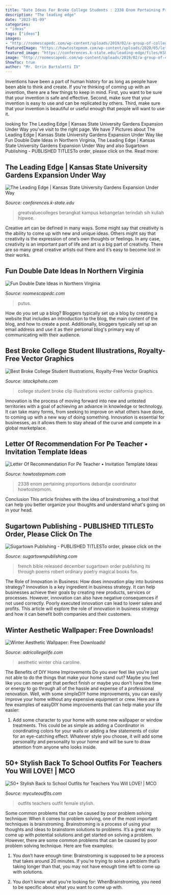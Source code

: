 ```yaml
---
title: "Date Ideas For Broke College Students : 2338 Enom Pertaining Proportions Debandje Coordinator Howtostepmom"
description: "The leading edge"
date: "2023-01-09"
categories:
- "ideas"
tags: ["ideas"]
images:
- "http://roomescapedc.com/wp-content/uploads/2019/02/a-group-of-college-students-at-a-restaurant-searching-for-double-date-ideas-in-Northern-Virginia.jpg"
featuredImage: "https://howtostepmom.com/wp-content/uploads/2020/05/letter-of-recommendation-for-physical-education-teacher-enom-throughout-size-1700-x-2338.jpeg"
featured_image: "https://conferences.k-state.edu/leading-edge/files/KSU-Gardens-Photo2.jpg"
image: "http://roomescapedc.com/wp-content/uploads/2019/02/a-group-of-college-students-at-a-restaurant-searching-for-double-date-ideas-in-Northern-Virginia.jpg"
ShowToc: true
author: "Mr. Orrin Bartoletti IV"
---
```



Inventions have been a part of human history for as long as people have been able to think and create. If you're thinking of coming up with an invention, there are a few things to keep in mind. First, you want to be sure that your invention is safe and effective. Second, make sure that your invention is easy to use and can be replicated by others. Third, make sure that your invention is beautiful or useful enough that people will want to use it.

	

		
looking for The Leading Edge | Kansas State University Gardens Expansion Under Way you've visit to the right page. We have 7 Pictures about The Leading Edge | Kansas State University Gardens Expansion Under Way like Fun Double Date Ideas in Northern Virginia, The Leading Edge | Kansas State University Gardens Expansion Under Way and also Sugartown Publishing - PUBLISHED TITLESTo order, please click on the. Read more:
		
    
## The Leading Edge | Kansas State University Gardens Expansion Under Way

<img loading=lazy src="https://conferences.k-state.edu/leading-edge/files/KSU-Gardens-Photo2.jpg" onerror="this.onerror=null;this.src='https://tse4.mm.bing.net/th?id=OIP.vpi6Bwt7n-jczsR5ZI1bhQHaE7&amp;pid=15.1';" alt="The Leading Edge | Kansas State University Gardens Expansion Under Way">

_Source: conferences.k-state.edu_

>greatvaluecolleges berangkat kampus kebangetan terindah sih kuliah hipwee. 

	

Creative art can be defined in many ways. Some might say that creativity is the ability to come up with new and unique ideas. Others might say that creativity is the expression of one’s own thoughts or feelings. In any case, creativity is an important part of life and art is a big part of creativity. There are so many great creative artists out there and it’s easy to become lost in their works.

    
## Fun Double Date Ideas In Northern Virginia

<img loading=lazy src="http://roomescapedc.com/wp-content/uploads/2019/02/a-group-of-college-students-at-a-restaurant-searching-for-double-date-ideas-in-Northern-Virginia.jpg" onerror="this.onerror=null;this.src='https://tse3.mm.bing.net/th?id=OIP.DnMiBJxcLZ-z9UmLWB4AfAHaDt&amp;pid=15.1';" alt="Fun Double Date Ideas in Northern Virginia">

_Source: roomescapedc.com_

>putus. 

	

How do you set up a blog?
Bloggers typically set up a blog by creating a website that includes an introduction to the blog, the main content of the blog, and how to create a post. Additionally, bloggers typically set up an email address and use it as their personal blog's primary way of communicating with their audience.

    
## Best Broke College Student Illustrations, Royalty-Free Vector Graphics

<img loading=lazy src="https://media.istockphoto.com/vectors/-vector-id186259266?k=6&amp;m=186259266&amp;s=612x612&amp;w=0&amp;h=2_7DbMX6QZf8Z4-3nsEFvv5dQXr-cOKABc78pG6P-Ms=" onerror="this.onerror=null;this.src='https://tse4.mm.bing.net/th?id=OIP.rOv7ZBLltCsPeyAMbhI3wwHaHa&amp;pid=15.1';" alt="Best Broke College Student Illustrations, Royalty-Free Vector Graphics">

_Source: istockphoto.com_

>college student broke clip illustrations vector california graphics. 

	

Innovation is the process of moving forward into new and untested territories with a goal of achieving an advance in knowledge or technology. It can take many forms, from seeking to improve on what others have done, to coming up with a new way of doing something. Innovation is essential for businesses, as it allows them to stay ahead of the curve and compete in a global marketplace.

    
## Letter Of Recommendation For Pe Teacher • Invitation Template Ideas

<img loading=lazy src="https://howtostepmom.com/wp-content/uploads/2020/05/letter-of-recommendation-for-physical-education-teacher-enom-throughout-size-1700-x-2338.jpeg" onerror="this.onerror=null;this.src='https://tse1.mm.bing.net/th?id=OIP.Ra1Qs0pme0oYZdapwhxuyAHaKL&amp;pid=15.1';" alt="Letter Of Recommendation For Pe Teacher • Invitation Template Ideas">

_Source: howtostepmom.com_

>2338 enom pertaining proportions debandje coordinator howtostepmom. 

	

Conclusion
This article finishes with the idea of brainstroming, a tool that can help you better organize your thoughts and understand what's going on in your head.

    
## Sugartown Publishing - PUBLISHED TITLESTo Order, Please Click On The

<img loading=lazy src="http://sugartownpublishing.com/yahoo_site_admin/assets/images/Final_cover_medium.18111856_std.jpg" onerror="this.onerror=null;this.src='https://tse3.mm.bing.net/th?id=OIP.a_D0Zv-aJplq5_2ja9Fr9AAAAA&amp;pid=15.1';" alt="Sugartown Publishing - PUBLISHED TITLESTo order, please click on the">

_Source: sugartownpublishing.com_

>french bible released december sugartown order publishing its through poems robert ordinary poetry magical books fox. 

	

The Role of Innovation in Business: How does innovation play into business strategy?
Innovation is a key ingredient in business strategy. It can help businesses achieve their goals by creating new products, services or processes. However, innovation can also have negative consequences if not used correctly. Poorly executed innovation can lead to lower sales and profits. This article will explore the role of innovation in business strategy and how it can benefit both companies and their customers.

    
## Winter Aesthetic Wallpaper: Free Downloads!

<img loading=lazy src="https://adricollegelife.com/wp-content/uploads/2020/11/21-576x1024.png" onerror="this.onerror=null;this.src='https://tse3.mm.bing.net/th?id=OIP.IW0XjVeG1bpn9sFXeqFJ2gHaNK&amp;pid=15.1';" alt="Winter Aesthetic Wallpaper: Free Downloads!">

_Source: adricollegelife.com_

>aesthetic winter chia caroline. 

	

The Benefits of DIY Home Improvements
Do you ever feel like you’re just not able to do the things that make your home stand out? Maybe you feel like you can never get that perfect finish or maybe you don’t have the time or energy to go through all of the hassle and expense of a professional renovation. Well, with some simpleDIY home improvements, you can easily improve your home without any expensive equipment or crew. Here are a few examples of easyDIY home improvements that can help make your life easier: 
1. Add some character to your home with some new wallpaper or window treatments. This could be as simple as adding a Coordinator in coordinating colors for your walls or adding a few statements of color for an eye-catching effect. Whatever style you choose, it will add some personality and personality to your home and will be sure to draw attention from anyone who looks inside.

    
## 50+ Stylish Back To School Outfits For Teachers You Will LOVE! | MCO

<img loading=lazy src="https://mycuteoutfits.com/wp-content/uploads/2017/07/46d1f43300a61bbfb70520ce7befb169.jpg" onerror="this.onerror=null;this.src='https://tse4.mm.bing.net/th?id=OIP.XqmTD3zfCIJ8cwEWAE2iWgHaNK&amp;pid=15.1';" alt="50+ Stylish Back to School Outfits for Teachers You Will LOVE! | MCO">

_Source: mycuteoutfits.com_

>outfits teachers outfit female stylish. 

	

Some common problems that can be caused by poor problem solving technique:
When it comes to problem solving, one of the most important techniques is brainstroming. Brainstroming is a process of using your thoughts and ideas to brainstorm solutions to problems. It’s a great way to come up with potential solutions and get started on solving a problem. However, there are some common problems that can be caused by poor problem solving technique. Here are five examples:
1) You don’t have enough time: Brainstroming is supposed to be a process that takes around 20 minutes. If you’re trying to solve a problem that’s taking longer than that, you may not have enough time left to come up with solutions.

2) You don’t know what you’re looking for: WhenBrainstroming, you need to be specific about what you want to come up with.

